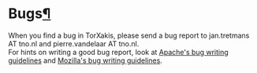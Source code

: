 <a name="Bugs"></a>

# Bugs[¶](#Bugs)

When you find a bug in TorXakis, please send a bug report to jan.tretmans AT tno.nl and pierre.vandelaar AT tno.nl.  
For hints on writing a good bug report, look at [Apache's bug writing guidelines](https://issues.apache.org/bugwritinghelp.html) and [Mozilla's bug writing guidelines](https://developer.mozilla.org/en-US/docs/Mozilla/QA/Bug_writing_guidelines).